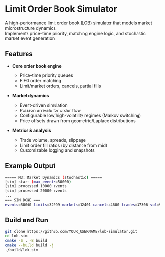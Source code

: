 # Limit Order Book Simulator
A high-performance limit order book (LOB) simulator that models market microstructure dynamics.  
Implements price–time priority, matching engine logic, and stochastic market event generation.

## Features
- **Core order book engine**  
  - Price–time priority queues  
  - FIFO order matching  
  - Limit/market orders, cancels, partial fills

- **Market dynamics**  
  - Event-driven simulation  
  - Poisson arrivals for order flow  
  - Configurable low/high-volatility regimes (Markov switching)  
  - Price offsets drawn from geometric/Laplace distributions

- **Metrics & analysis**  
  - Trade volume, spreads, slippage  
  - Limit order fill ratios (by distance from mid)  
  - Customizable logging and snapshots

## Example Output
```bash
===== M3: Market Dynamics (stochastic) =====
[sim] start (max_events=50000)
[sim] processed 10000 events
[sim] processed 20000 events
...
=== SIM DONE ===
events=50000 limits=32999 markets=12401 cancels=4600 trades=37306 vol=942160 avg_spread=6.81822
```

## Build and Run
```bash
git clone https://github.com/YOUR_USERNAME/lob-simulator.git
cd lob-sim
cmake -S . -B build
cmake --build build -j
./build/lob_sim
